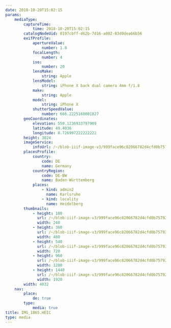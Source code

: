 ```yaml
---
date: 2018-10-20T15:02:15
params:
    mediaType:
        captureTime:
            time: 2018-10-20T15:02:15
        catalogNodeUid: 0197cbff-d62b-7d16-a002-03d0dea66b56
        exifProfile:
            apertureValue:
                number: 1.8
            focalLength:
                number: 4
            iso:
                number: 20
            lensMake:
                string: Apple
            lensModel:
                string: iPhone X back dual camera 4mm f/1.8
            make:
                string: Apple
            model:
                string: iPhone X
            shutterSpeedValue:
                number: 666.2225160001827
        geoCoordinates:
            elevation: 550.1236933797909
            latitude: 49.4036
            longitude: 8.726997222222222
        height: 3024
        imageService:
            infoUrl: /~/blob-iiif-image-v3/999face96c82066782d4cfd0b75792185ab45ec0bf91be9d7e7b107b233ba300/info.json
        placesProfile:
            country:
                code: DE
                name: Germany
            countryRegion:
                code: DE-BW
                name: Baden-Württemberg
            places:
                - kind: admin2
                  name: Karlsruhe
                - kind: locality
                  name: Heidelberg
        thumbnails:
            - height: 180
              url: /~/blob-iiif-image-v3/999face96c82066782d4cfd0b75792185ab45ec0bf91be9d7e7b107b233ba300/full/240%2C180/0/default.jpg
              width: 240
            - height: 360
              url: /~/blob-iiif-image-v3/999face96c82066782d4cfd0b75792185ab45ec0bf91be9d7e7b107b233ba300/full/480%2C360/0/default.jpg
              width: 480
            - height: 540
              url: /~/blob-iiif-image-v3/999face96c82066782d4cfd0b75792185ab45ec0bf91be9d7e7b107b233ba300/full/720%2C540/0/default.jpg
              width: 720
            - height: 960
              url: /~/blob-iiif-image-v3/999face96c82066782d4cfd0b75792185ab45ec0bf91be9d7e7b107b233ba300/full/1280%2C960/0/default.jpg
              width: 1280
            - height: 1440
              url: /~/blob-iiif-image-v3/999face96c82066782d4cfd0b75792185ab45ec0bf91be9d7e7b107b233ba300/full/1920%2C1440/0/default.jpg
              width: 1920
        width: 4032
    nav:
        place:
            de: true
        type:
            media: true
title: IMG_1865.HEIC
type: media
---
```

